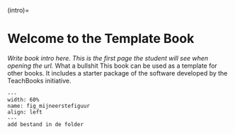 (intro)=
# Welcome to the Template Book

_Write book intro here. This is the first page the student will see when opening the url._
What a bullshit
This book can be used as a template for other books. It includes a starter package of the software developed by the TeachBooks initiative.
``` {figure} figures/PXL_20241126_151257750.JPG
---
width: 60%
name: fig_mijneerstefiguur
align: left
---
add bestand in de folder
```
